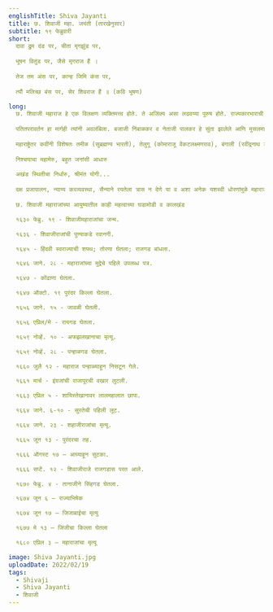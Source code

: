```yaml
---
englishTitle: Shiva Jayanti
title: छ. शिवाजी महा. जयंती (तारखेनुसार)
subtitle: १९ फेब्रुवारी
short: 
  दावा द्रुम दंड पर, चीता मृगझुंड पर,
  
  भूषन वितुंड पर, जैसे मृगराज हैं ।
  
  तेज तम अंस पर, कान्ह जिमि कंस पर,
  
  त्यौं मलिच्छ बंस पर, सेर शिवराज हैं ॥ (कवि भूषण)

long:
  छ. शिवाजी महाराज हे एक विलक्षण व्यक्तिमत्त्व होते. ते अजिंक्य असा लढवय्या पुरुष होते. राज्यकारभाराची कला त्यांना पूर्ण अवगत होती. त्यांनी आपले बेत उत्तमरीत्या आखून ते शहाणपणाने व धीमेपणाने कृतीत उतरविले. कोणत्याही मोहिमेस वा कार्यास हात घालताना ते अनेकांचा सल्ला घेत व नंतरच आपल्या योजनेस पटेल तेच स्वीकारीत. सर्व कार्यात त्यांनी सर्व जातींतील गुणी माणसे सामावून घेऊन त्यांच्याकडून ती ती कामे करवून घेतली.
  
  पतितपरावर्तन हा मार्गही त्यांनी अवलंबिला. बजाजी निंबाळकर व नेताजी पालकर हे सुंता झालेले आणि मुसलमानांत दहापाच वर्षे राहिलेले मराठे सरदार त्यांनी परत हिंदू करविले व त्यांच्या कुटुंबियांशी सोयरीक केली. तसेच सर्व धर्मांतील साधुसंतांना सन्मानाने वागविले आणि त्यांना उदार अंतःकरणाने देणग्या दिल्या. मुंबई – लंडन येथील इंग्रजांच्या पत्रव्यवहारात (१६ जानेवारी व १४ फेब्रुवारी १६७८) अलेक्झांडर द ग्रेट, सीझर आणि हॅनिबल या पराक्रमी शूर वीरांबरोबर शिवाजी महराजांची तुलना करण्यात आली आहे. 
  
  महाराष्ट्रेतर कवींनी विशेषतः तमीळ (सुब्रह्मण्य भारती), तेलुगू (कोमाराजू वेंकटलक्ष्मणराव), बंगाली (रवींद्रनाथ टागोर), गुजराती (झवेरचंद मेघाणी) हिंदी (केदारनाथ मिश्र) इत्यादींनी महाराजांना गौरविले आहे. स्त्रियांचा आदर, परधर्माबद्दल सहिष्णुता आणि स्वधर्माबद्दल जाज्ज्वल्य अभिमान यांमुळे लोककल्याणार्थ राजा ही उपाधी शिवाजी महाराजांना लाभली. त्यांचे जीवन भारतीय राष्ट्रीयत्वाचा आविष्कार होय. त्यांनी बहुविध माणसे निर्माण केली आणि राष्ट्रीय परंपरा सुरक्षित राहील, अशी व्यवस्था केली. धैर्य आणि साहस यांबरोबरच अखंड सावधानता जोपासली आणि तेच त्यांच्या राजकारणाचे प्रमुख सूत्र होते. म्हणून समर्थ रामदास म्हणतात –
  
  निश्चयाचा महामेरु, बहुत जनांसी आधारु
  
  अखंड स्थितीचा निर्धारु, श्रीमंत योगी...
  
  दक्ष प्रजापालन, न्याय्य करव्यवस्था, सैन्याने रयतेला त्रास न देणे या व अशा अनेक यशस्वी धोरणांमुळे महाराजांच्या मृत्यूनंतरही मोगल साम्राज्याचे कंबरडे मोडेपर्यंत मराठे लढले आणि पुढे भारतव्यापी झाले. मराठी मनाला ही प्रेरणा ज्योत आजपर्यंत पुरली आहे व पुढेही पुरेल यांत शंका नाही.
  
  छ. शिवाजी महाराजांच्या आयुष्यातील काही महत्वाच्या घडामोडी व कालखंड 

  १६३० फेब्रु. १९ - शिवाजीमहाराजांचा जन्म.

  १६३६ - शिवाजीराजांची पुण्याकडे रवानगी.

  १६४५ - हिंदवी स्वराज्याची शपथ; तोरणा घेतला; राजगड बांधला.

  १६४६ जाने. २८ - महाराजांच्या मुद्रेचे पहिले उपलब्ध पत्र.

  १६४७ - कोंढाणा घेतला.

  १६४७ ऑक्टो. १९ पुरंदर किल्ला घेतला.

  १६५६ जाने. १५ - जावळी घेतली.

  १६५६ एप्रिल/मे - रायगड घेतला.

  १६५९ नोव्हें. १० - अफझलखानाचा मृत्यू.

  १६५९ नोव्हें. २८ - पन्हाळगड घेतला.

  १६६० जुलै १२ - महाराज पन्हाळ्याहून निसटून गेले.

  १६६१ मार्च - इंग्रजांची राजापूरची वखार लुटली.

  १६६३ एप्रिल ५ - शायिस्तेखानावर लालमहालात छापा.

  १६६४ जाने. ६-१० - सुरतेची पहिली लूट.

  १६६४ जाने. २३ - शहाजीराजांचा मृत्यू.

  १६६५ जून १३ - पुरंदरचा तह.

  १६६६ ऑगस्ट १७ – आग्र्याहून सुटका.

  १६६६ सप्टें. १२ - शिवाजीराजे राजगडास परत आले.

  १६७० फेब्रु. ४ - तानाजीने सिंहगड घेतला.

  १६७४ जून ६ – राज्याभिषेक

  १६७४ जून १७ – जिजाबाईचा मृत्यु

  १६७७ मे १३ – जिंजीचा किल्ला घेतला

  १६८० एप्रिल ३ – महाराजांचा मृत्यू

image: Shiva Jayanti.jpg
uploadDate: 2022/02/19
tags:
  - Shivaji
  - Shiva Jayanti
  - शिवाजी
---
```

